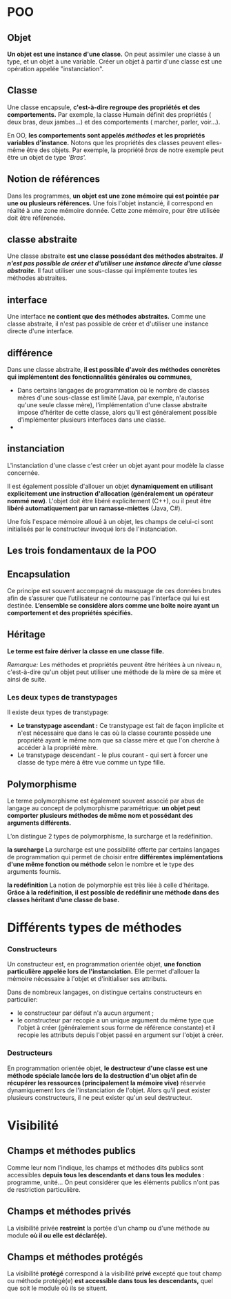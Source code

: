 # POO

## Objet
**Un objet est une instance d'une classe.** On peut assimiler une classe à un type, et un objet à une variable.
Créer un objet à partir d'une classe est une opération appelée "instanciation".

## Classe

Une classe encapsule, **c'est-à-dire regroupe des propriétés et des comportements.** Par exemple, la classe Humain définit des propriétés ( deux bras, deux jambes...) et des comportements ( marcher, parler, voir...).

En OO, **les comportements sont appelés _méthodes_ et les propriétés variables d'instance.**
 Notons que les propriétés des classes peuvent elles-même être des objets. Par exemple, la propriété _bras_ de notre exemple peut être un objet de type _'Bras'._

## Notion de références

Dans les programmes, **un objet est une zone mémoire qui est pointée par une ou plusieurs références.**
 Une fois l'objet instancié, il correspond en réalité à une zone mémoire donnée. Cette zone mémoire, pour être utilisée doit être référencée.

## classe abstraite
Une classe abstraite **est une classe possédant des méthodes abstraites.**
 ***Il n'est pas possible de créer et d'utiliser une instance directe d'une classe abstraite.*** 
 Il faut utiliser une sous-classe qui implémente toutes les méthodes abstraites.

## interface

Une interface **ne contient que des méthodes abstraites.** 
Comme une classe abstraite, il n'est pas possible de créer et d'utiliser une instance directe d'une interface.

## différence

   Dans une classe abstraite, **il est possible d'avoir des méthodes concrètes qui implémentent des fonctionnalités générales ou communes**,
-   Dans certains langages de programmation où le nombre de classes mères d'une sous-classe est limité (Java, par exemple, n'autorise qu'une seule classe mère), l'implémentation d'une classe abstraite impose d'hériter de cette classe, alors qu'il est généralement possible d'implémenter plusieurs interfaces dans une classe.
- 
## instanciation
L'instanciation d'une classe c'est créer un objet ayant pour modèle la classe concernée.

Il est également possible d'allouer un objet **dynamiquement en utilisant explicitement une instruction d'allocation (généralement un opérateur nommé new)**. 
L'objet doit être libéré explicitement (C++), ou il peut être **libéré automatiquement par un ramasse-miettes** (Java, C#).

Une fois l'espace mémoire alloué à un objet, les champs de celui-ci sont initialisés par le constructeur invoqué lors de l'instanciation.

## Les trois fondamentaux de la POO

## Encapsulation
Ce principe est souvent accompagné du masquage de ces données brutes afin de s’assurer que l’utilisateur ne contourne pas l’interface qui lui est destinée. **L’ensemble se considère alors comme une boîte noire ayant un comportement et des propriétés spécifiés.**

## Héritage
 **Le terme est faire dériver la classe en une classe fille.**

_Remarque:_ Les méthodes et propriétés peuvent être héritées à un niveau n, c'est-à-dire qu'un objet peut utiliser une méthode de la mère de sa mère et ainsi de suite. 

### Les deux types de transtypages

Il existe deux types de transtypage:

-   **Le transtypage ascendant :** Ce transtypage est fait de façon implicite et n'est nécessaire que dans le cas où la classe courante possède une propriété ayant le même nom que sa classe mère et que l'on cherche à accéder à la propriété mère. 
-   Le transtypage descendant - le plus courant - qui sert à forcer une classe de type mère à être vue comme un type fille. 


## Polymorphisme
Le terme polymorphisme est également souvent associé par abus de langage au concept de polymorphisme paramétrique: **un objet peut comporter plusieurs méthodes de même nom et possédant des arguments différents.**

L’on distingue 2 types de polymorphisme, la surcharge et la redéfinition.

**la surcharge**
La surcharge est une possibilité offerte par certains langages de programmation qui permet de choisir entre **différentes implémentations d'une même fonction ou méthode** selon le nombre et le type des arguments fournis.

**la redéfinition**
La notion de polymorphie est très liée à celle d’héritage. **Grâce à la redéfinition, il est possible de redéfinir une méthode dans des classes héritant d’une classe de base.**

# Différents types de méthodes

### Constructeurs
Un constructeur est, en programmation orientée objet, **une fonction particulière appelée lors de l'instanciation.** Elle permet d'allouer la mémoire nécessaire à l'objet et d'initialiser ses attributs.

Dans de nombreux langages, on distingue certains constructeurs en particulier:
 - le constructeur par défaut n'a aucun argument ; 
 - le constructeur par   recopie a un unique argument du même type que l'objet à créer (généralement sous forme de référence constante) et il recopie les   attributs depuis l'objet passé en argument sur l'objet à créer.

### Destructeurs
En programmation orientée objet, **le destructeur d'une classe est une méthode spéciale lancée lors de la destruction d'un objet afin de récupérer les ressources (principalement la mémoire vive)** réservée dynamiquement lors de l'instanciation de l'objet. Alors qu'il peut exister plusieurs constructeurs, il ne peut exister qu'un seul destructeur.

# Visibilité

## Champs et méthodes publics
Comme leur nom l'indique, les champs et méthodes dits publics sont accessibles **depuis tous les descendants et dans tous les modules** : programme, unité...
On peut considérer que les éléments publics n'ont pas de restriction particulière.

## Champs et méthodes privés
La visibilité privée **restreint** la portée d'un champ ou d'une méthode au module **où il ou elle est déclaré(e).** 

## Champs et méthodes protégés
La visibilité **protégé** correspond à la visibilité **privé** excepté que tout champ ou méthode protégé(e) **est accessible dans tous les descendants,** quel que soit le module où ils se situent.